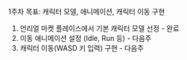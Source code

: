 1주차 목표: 캐릭터 모델, 애니메이션, 캐릭터 이동 구현

1. 언리얼 마켓 플레이스에서 기본 캐릭터 모델 선정 - 완료
2. 이동 애니메이션 설정 (Idle, Run 등) - 다음주
3. 캐릭터 이동(WASD 키 입력) 구현 - 다음주
